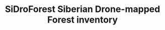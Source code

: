 ---
type: conferences
title: "SiDroForest Siberian Drone-mapped Forest inventory"
year: 2021
authors: Femke van Geffen, Birgit Heim, Ulrike Herzschuh, Luidmila Pestryakova, Evgenii Zakharov, Ronny Hänsch, Begüm Demir, Birgit Kleinschmit, Michael Förster, and Stefan Kruse
published_at: EGU General Assembly, 2021

image:
bibtex_link:
pdf_link:
git_link:
---